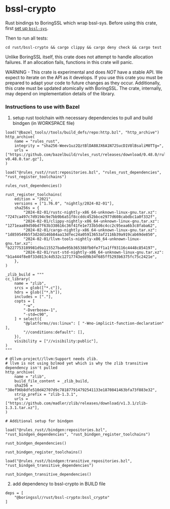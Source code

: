 bssl-crypto
============

Rust bindings to BoringSSL which wrap bssl-sys. Before using this crate, first [set up `bssl-sys`](../bssl-sys/README.md).

Then to run all tests:
```
cd rust/bssl-crypto && cargo clippy && cargo deny check && cargo test
```

Unlike BoringSSL itself, this crate does not attempt to handle allocation failures. If an allocation fails, functions in this crate will panic.

WARNING - This crate is experimental and does *NOT* have a stable API. We expect to iterate on the API as it develops. If you use this crate you must be prepared to adapt your code to future changes as they occur. Additionally, this crate must be updated atomically with BoringSSL. The crate, internally, may depend on implementation details of the library.

### Instructions to use with Bazel
1. setup rust toolchain with necessary dependencies to pull and build bindgen (in WORKSPACE file)
```
load("@bazel_tools//tools/build_defs/repo:http.bzl", "http_archive")
http_archive(
    name = "rules_rust",
    integrity = "sha256-Weev1uz2QztBlDA88JX6A1N72SucD1V8lBsaliM0TTg=",
    urls = ["https://github.com/bazelbuild/rules_rust/releases/download/0.48.0/rules_rust-v0.48.0.tar.gz"],
)

load("@rules_rust//rust:repositories.bzl", "rules_rust_dependencies", "rust_register_toolchains")

rules_rust_dependencies()

rust_register_toolchains(
    edition = "2021",
    versions = ["1.76.0", "nightly/2024-02-01"],
    sha256s = {
        "2024-02-01/rustc-nightly-x86_64-unknown-linux-gnu.tar.xz": "7247ca497c7d9194c9e7bb9b6a51f8ccddc452bbce2977d608cabdbc1a0f332f",
        "2024-02-01/clippy-nightly-x86_64-unknown-linux-gnu.tar.xz": "1271eaa89d50bd7f63b338616c36f41fe1e733b5d6c4cc2c95eaa6b3c8faba62",
        "2024-02-01/cargo-nightly-x86_64-unknown-linux-gnu.tar.xz": "1d859549b5f3d2dd146b84aa13dfec24a05913653af2116b39a919cab69de850",
        "2024-02-01/llvm-tools-nightly-x86_64-unknown-linux-gnu.tar.xz": "b227753189981d9a115527ba0e95b365388fb0fe7f1a1ff93116c4448c854197",
        "2024-02-01/rust-std-nightly-x86_64-unknown-linux-gnu.tar.xz": "b1a444f8e8f33d813c4d532c12717743edd9b34f685ff5293b6375fc75c2421e",
    },
)

_zlib_build = """
cc_library(
    name = "zlib",
    srcs = glob(["*.c"]),
    hdrs = glob(["*.h"]),
    includes = ["."],
    copts = [
        "-w",
        "-Dverbose=-1",
        "-std=c90",
    ] + select({
        "@platforms//os:linux": [ "-Wno-implicit-function-declaration" ],
        "//conditions:default": [],
    }),
    visibility = ["//visibility:public"],
)
"""

# @llvm-project//llvm:Support needs zlib.
# llvm is not using bzlmod yet which is why the zlib transitive dependency isn't pulled
http_archive(
    name = "zlib",
    build_file_content = _zlib_build,
    sha256 = "38ef96b8dfe510d42707d9c781877914792541133e1870841463bfa73f883e32",
    strip_prefix = "zlib-1.3.1",
    urls = ["https://github.com/madler/zlib/releases/download/v1.3.1/zlib-1.3.1.tar.xz"],
)

# Additional setup for bindgen

load("@rules_rust//bindgen:repositories.bzl", "rust_bindgen_dependencies", "rust_bindgen_register_toolchains")

rust_bindgen_dependencies()

rust_bindgen_register_toolchains()

load("@rules_rust//bindgen:transitive_repositories.bzl", "rust_bindgen_transitive_dependencies")

rust_bindgen_transitive_dependencies()
```
2. add dependency to bssl-crypto in BUILD file
```
deps = [
    "@boringssl//rust/bssl-crypto:bssl_crypto"
]
```